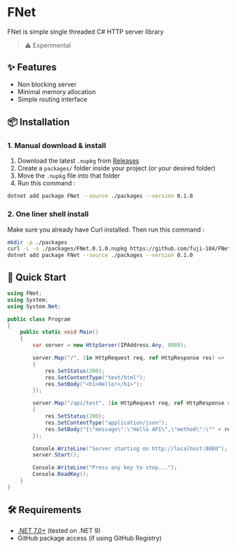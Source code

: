 # FNet

FNet is simple single threaded C# HTTP server library

> ⚠️ Experimental

## ✨ Features

- Non blocking server
- Minimal memory allocation
- Simple routing interface

## 📦 Installation

### 1. Manual download & install

1. Download the latest `.nupkg` from [Releases](https://github.com/fuji-184/FNet/releases)
2. Create a `packages/` folder inside your project (or your desired folder)
3. Move the `.nupkg` file into that folder
4. Run this command :

```bash
dotnet add package FNet --source ./packages --version 0.1.0
```

### 2. One liner shell install

Make sure you already have Curl installed. Then run this command :

```bash
mkdir -p ./packages
curl -L -o ./packages/FNet.0.1.0.nupkg https://github.com/fuji-184/FNet/releases/download/v0.1.0/FNet.0.1.0.nupkg
dotnet add package FNet --source ./packages --version 0.1.0
```

## 🚀 Quick Start

```csharp
using FNet;
using System;
using System.Net;

public class Program
{
    public static void Main()
    {
        var server = new HttpServer(IPAddress.Any, 8080);

        server.Map("/", (in HttpRequest req, ref HttpResponse res) =>
        {
            res.SetStatus(200);
            res.SetContentType("text/html");
            res.SetBody("<h1>Hello!</h1>");
        });

        server.Map("/api/test", (in HttpRequest req, ref HttpResponse res) =>
        {
            res.SetStatus(200);
            res.SetContentType("application/json");
            res.SetBody("{\"message\":\"Hello API\",\"method\":\"" + req.GetMethod() + "\"}");
        });

        Console.WriteLine("Server starting on http://localhost:8080");
        server.Start();

        Console.WriteLine("Press any key to stop...");
        Console.ReadKey();
    }
}
```

## 🛠 Requirements

- [.NET 7.0+](https://dotnet.microsoft.com/) (tested on .NET 9)
- GitHub package access (if using GitHub Registry)
